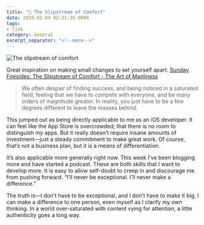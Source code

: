```yaml
---
title: "🔗 The Slipstream of Comfort"
date: 2019-02-04 02:31:35-0000
tags:
- link
category: General
excerpt_separator: "<!--more-->"
---
```


![The slipstream of comfort](https://www.bennorris.blog/uploads/2019/652f25136c.jpg)

Great inspiration on making small changes to set yourself apart: [Sunday Firesides: The Slipstream of Comfort - The Art of Manliness](https://www.artofmanliness.com/articles/sunday-firesides-the-slipstream-of-comfort/)

> We often despair of finding success, and being noticed in a saturated field, feeling that we have to compete with everyone, and be many orders of magnitude greater. In reality, you just have to be a few degrees different to leave the masses behind.

<!--more-->

This jumped out as being directly applicable to me as an iOS developer. It can feel like the App Store is overcrowded; that there is no room to distinguish my apps. But it really doesn’t require insane amounts of investment—just a steady commitment to make great work. Of course, that’s not a business plan, but it is a means of differentiation.

It’s also applicable more generally right now. This week I’ve been blogging more and have started a podcast. These are both skills that I want to develop more. It is easy to allow self-doubt to creep in and discourage me from pushing forward. “I’ll never be exceptional. I’ll never make a difference.”

The truth is—I don’t have to be exceptional, and I don’t have to make it big. I can make a difference to one person, even myself as I clarify my own thinking. In a world over-saturated with content vying for attention, a little authenticity goes a long way.
